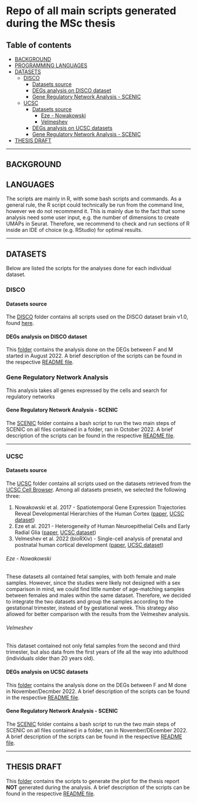 # Repo of all main scripts generated during the MSc thesis

## Table of contents
* [BACKGROUND](#background)
* [PROGRAMMING LANGUAGES](#programming-languages)
* [DATASETS](#datasets)
  * [DISCO](#disco)
    * [Datasets source](#datasets-source)
    * [DEGs analysis on DISCO dataset](#degs-analysis-on-disco-dataset)
    * [Gene Regulatory Network Analysis - SCENIC](#gene-regulatory-network-analysis---scenic)
  * [UCSC](#ucsc)
    * [Datasets source](#datasets-source)
      * [Eze - Nowakowski](#eze---nowakowski)
      * [Velmeshev](#velmeshev)
    * [DEGs analysis on UCSC datasets](#degs-analysis-on-ucsc-datasets)
    * [Gene Regulatory Network Analysis - SCENIC](#gene-regulatory-network-analysis---scenic)
* [THESIS DRAFT](#thesis-draft)

----------------------------------------------------------------------------------------------------------

## BACKGROUND

## LANGUAGES

The scripts are mainly in R, with some bash scripts and commands. As a general rule, the R script could technically be run from the command line, however we do not recommend it. This is mainly due to the fact that some analysis need some user input, e.g. the number of dimensions to create UMAPs in Seurat. Therefore, we recommend to check and run sections of R inside an IDE of choice (e.g. RStudio) for optimal results. 
   

----------------------------------------------------------------------------------------------------------

## DATASETS

Below are listed the scripts for the analyses done for each individual dataset. 

### DISCO

#### Datasets source

The [DISCO](DISCO/) folder contains all scripts used on the DISCO dataset brain v1.0, found [here](https://www.immunesinglecell.org/atlasList). 

#### DEGs analysis on DISCO dataset

This [folder](DISCO/DEGs) contains the analysis done on the DEGs between F and M started in August 2022. A brief description of the scripts can be found in the respective [README file](DISCO/README.md). 

### Gene Regulatory Network Analysis

This analysis takes all genes expressed by the cells and search for regulatory networks

#### Gene Regulatory Network Analysis - SCENIC

The [SCENIC](DISCO/SCENIC/) folder contains a bash script to run the two main steps of SCENIC on all files contained in a folder, ran in October 2022. A brief description of the scripts can be found in the respective [README file](DISCO/README.md). 

----------------------------------------------------------------------------------------------------------

### UCSC

#### Datasets source

The [UCSC](UCSC/) folder contains all scripts used on the datasets retrieved from the [UCSC Cell Browser](https://cells-test.gi.ucsc.edu). Among all datasets presetn, we selected the following three:
1. Nowakowski et al. 2017 - Spatiotemporal Gene Expression Trajectories Reveal Developmental Hierarchies of the Human Cortex ([paper](https://www.science.org/doi/epdf/10.1126/science.aap8809), [UCSC dataset](https://cells-test.gi.ucsc.edu/?ds=cortex-dev))
2. Eze et al. 2021 - Heterogeneity of Human Neuroepithelial Cells and Early Radial Glia ([paper](https://www.nature.com/articles/s41593-020-00794-1), [UCSC dataset](https://cells-test.gi.ucsc.edu/?ds=early-brain))
3. Velmeshev et al. 2022 (bioRXiv) - Single-cell analysis of prenatal and postnatal human cortical development ([paper](https://www.biorxiv.org/content/10.1101/2022.10.24.513555v1.full.pdf), [UCSC dataset](https://cells-test.gi.ucsc.edu/?ds=cortical-dev+all))

###### Eze - Nowakowski

These datasets all contained fetal samples, with both female and male samples. However, since the studies were likely not designed with a sex comparison in mind, we could find little number of age-matching samples between females and males within the same dataset. Therefore, we decided to integrate the two datasets and group the samples according to the gestational trimester, instead of by gestational week. This strategy also allowed for better comparison with the results from the Velmeshev analysis. 

###### Velmeshev

This dataset contained not only fetal samples from the second and third trimester, but also data from the first years of life all the way into adulthood (individuals older than 20 years old). 

#### DEGs analysis on UCSC datasets

This [folder](UCSC/DEGs) contains the analysis done on the DEGs between F and M done in November/Decmber 2022. A brief description of the scripts can be found in the respective [README file](UCSC/README.md). 

#### Gene Regulatory Network Analysis - SCENIC

The [SCENIC](UCSC/SCENIC/) folder contains a bash script to run the two main steps of SCENIC on all files contained in a folder, ran in November/DEcember 2022. A brief description of the scripts can be found in the respective [README file](UCSC/README.md). 

----------------------------------------------------------------------------------------------------------

## THESIS DRAFT

This [folder](Thesis_draft) contains the scripts to generate the plot for the thesis report **NOT** generated during the analysis. A brief description of the scripts can be found in the respective [README file](Thesis_draft/README.md). 
